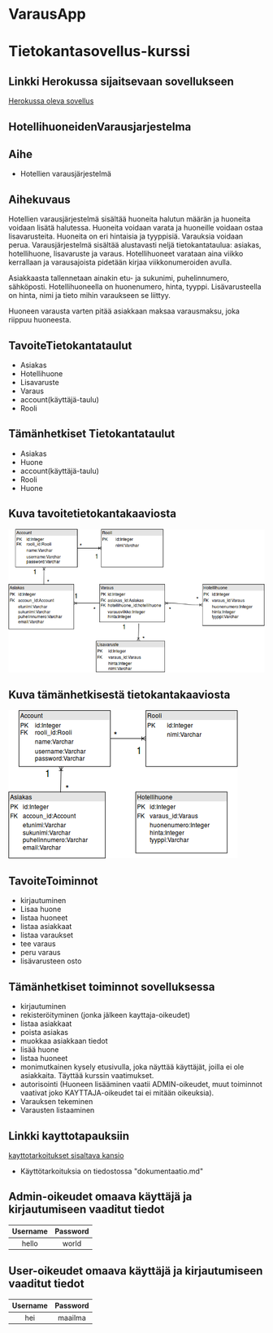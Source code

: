 # VarausApp

# Tietokantasovellus-kurssi

## Linkki Herokussa sijaitsevaan sovellukseen
[Herokussa oleva sovellus](https://tsoha-varaussovellus.herokuapp.com/)


## HotellihuoneidenVarausjarjestelma

## Aihe
- Hotellien varausjärjestelmä

## Aihekuvaus

Hotellien varausjärjestelmä sisältää huoneita halutun määrän ja huoneita voidaan lisätä halutessa. Huoneita voidaan varata ja huoneille voidaan ostaa lisavarusteita. Huoneita on eri hintaisia ja tyyppisiä. Varauksia voidaan perua. Varausjärjestelmä sisältää alustavasti neljä tietokantataulua: asiakas, hotellihuone, lisavaruste ja varaus. Hotellihuoneet varataan aina viikko kerrallaan ja varausajoista pidetään kirjaa viikkonumeroiden avulla.

Asiakkaasta tallennetaan ainakin etu- ja sukunimi, puhelinnumero, sähköposti. Hotellihuoneella on huonenumero, hinta, tyyppi. Lisävarusteella on hinta, nimi ja tieto mihin varaukseen se liittyy.

Huoneen varausta varten pitää asiakkaan maksaa varausmaksu, joka riippuu huoneesta. 


## TavoiteTietokantataulut
- Asiakas
- Hotellihuone 
- Lisavaruste
- Varaus
- account(käyttäjä-taulu)
- Rooli

## Tämänhetkiset Tietokantataulut
- Asiakas
- Huone
- account(käyttäjä-taulu)
- Rooli
- Huone


## Kuva tavoitetietokantakaaviosta
![alt text](https://github.com/toasterkone/HotellihuoneidenVarausjarjestelma/blob/master/documentation/tietokantakaaviot/toteutunut_2.png "Tavoitetietokantakaavio")

## Kuva tämänhetkisestä tietokantakaaviosta
![alt text](https://github.com/toasterkone/HotellihuoneidenVarausjarjestelma/blob/master/documentation/tietokantakaaviot/toteutunut.png "Toteutunut tietokantakaavio")

## TavoiteToiminnot

- kirjautuminen
- Lisaa huone
- listaa huoneet
- listaa asiakkaat
- listaa varaukset
- tee varaus
- peru varaus
- lisävarusteen osto

## Tämänhetkiset toiminnot sovelluksessa
- kirjautuminen
- rekisteröityminen (jonka jälkeen kayttaja-oikeudet)
- listaa asiakkaat
- poista asiakas
- muokkaa asiakkaan tiedot
- lisää huone
- listaa huoneet
- monimutkainen kysely etusivulla, joka näyttää käyttäjät, joilla ei ole asiakkaita. Täyttää kurssin vaatimukset.
- autorisointi (Huoneen lisääminen vaatii ADMIN-oikeudet, muut toiminnot vaativat joko KAYTTAJA-oikeudet tai ei mitään oikeuksia).
- Varauksen tekeminen
- Varausten listaaminen

## Linkki kayttotapauksiin
[kayttotarkoitukset sisaltava kansio](https://github.com/toasterkone/HotellihuoneidenVarausjarjestelma/tree/master/documentation )
- Käyttötarkoituksia on tiedostossa "dokumentaatio.md"

## Admin-oikeudet omaava käyttäjä ja kirjautumiseen vaaditut tiedot

| Username | Password |
|:--------:|:--------:|
| hello    |    world |

## User-oikeudet omaava käyttäjä ja kirjautumiseen vaaditut tiedot

| Username | Password |
|:--------:|:--------:|
| hei      |   maailma|






